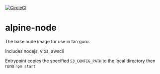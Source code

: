 [![CircleCI](https://circleci.com/gh/eventology/alpine-node.svg?style=shield&circle-token=2f6f17610189bbcdf08b1e0c6ba703d81fc6810d)](https://circleci.com/gh/eventology/alpine-node)
# alpine-node

The base node image for use in fan guru.

Includes nodejs, vips, awscli

Entrypoint copies the specified `S3_CONFIG_PATH` to the local directory then runs `npm start`
